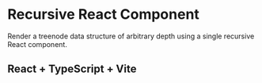 # Recursive React Component
Render a treenode data structure of arbitrary depth using a single recursive React component.

## React + TypeScript + Vite